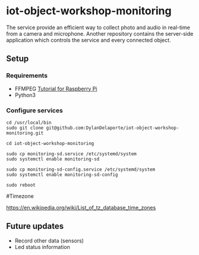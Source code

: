 # iot-object-workshop-monitoring

The service provide an efficient way to collect photo and audio
in real-time from a camera and microphone. Another repository contains the server-side
application which controls the service and every connected object.

## Setup

### Requirements

- FFMPEG
[Tutorial for Raspberry Pi](http://jollejolles.com/installing-ffmpeg-with-h264-support-on-raspberry-pi/)
- Python3

### Configure services

```console
cd /usr/local/bin
sudo git clone git@github.com:DylanDelaporte/iot-object-workshop-monitoring.git

cd iot-object-workshop-monitoring

sudo cp monitoring-sd.service /etc/systemd/system
sudo systemctl enable monitoring-sd

sudo cp monitoring-sd-config.service /etc/systemd/system
sudo systemctl enable monitoring-sd-config

sudo reboot
```

#Timezone

https://en.wikipedia.org/wiki/List_of_tz_database_time_zones


## Future updates

- Record other data (sensors)
- Led status information
